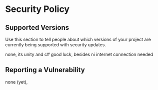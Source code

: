 # Security Policy

## Supported Versions

Use this section to tell people about which versions of your project are
currently being supported with security updates.

none, its unity and c# good luck, besides ni internet connection needed

## Reporting a Vulnerability

none (yet), 
